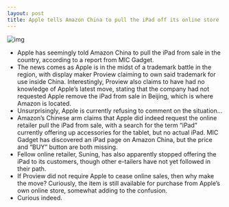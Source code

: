 ```yaml
---
layout: post
title: Apple tells Amazon China to pull the iPad off its online store
---
```

![img](http://media.idownloadblog.com/wp-content/uploads/2012/02/amazonch.jpg)
* Apple has seemingly told Amazon China to pull the iPad from sale in the country, according to a report from MIC Gadget.
* The news comes as Apple is in the midst of a trademark battle in the region, with display maker Proview claiming to own said trademark for use inside China. Interestingly, Proview also claims to have had no knowledge of Apple’s latest move, stating that the company had not requested Apple remove the iPad from sale in Beijing, which is where Amazon is located.
* Unsurprisingly, Apple is currently refusing to comment on the situation…
* Amazon’s Chinese arm claims that Apple did indeed request the online retailer pull the iPad from sale, with a search for the term “iPad” currently offering up accessories for the tablet, but no actual iPad. MIC Gadget has discovered an iPad page on Amazon China, but the price and “BUY” button are both missing.
* Fellow online retailer, Suning, has also apparently stopped offering the iPad to its customers, though other e-tailers have not yet followed in their path.
* If Proview did not require Apple to cease online sales, then why make the move? Curiously, the item is still available for purchase from Apple’s own online store, somewhat adding to the confusion.
* Curious indeed.

